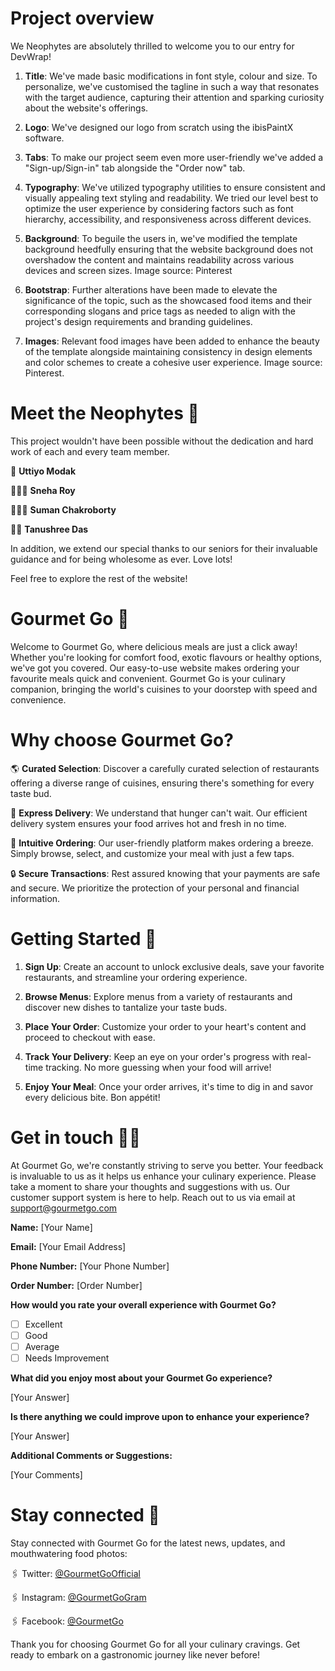 # Project overview 

We Neophytes are absolutely thrilled to welcome you to our entry for DevWrap!

1. **Title**: We've made basic modifications in font style, colour and size. To personalize, we've customised the tagline in such a way that resonates with the target audience, capturing their attention and sparking curiosity about the website's offerings.

2. **Logo**: We've designed our logo from scratch using the ibisPaintX software. 

3. **Tabs**: To make our project seem even more user-friendly we've added a "Sign-up/Sign-in" tab alongside the "Order now" tab.

4. **Typography**: We've utilized typography utilities to ensure consistent and visually appealing text styling and readability. We tried our level best to optimize the user experience by considering factors such as font hierarchy, accessibility, and responsiveness across different devices.
   
5. **Background**: To beguile the users in, we've modified the template background heedfully ensuring that the website background does not overshadow the content and maintains readability across various devices and screen sizes. Image source: Pinterest 

6. **Bootstrap**: Further alterations have been made to elevate the significance of the topic, such as the showcased food items and their corresponding slogans and price tags as needed to align with the project's design requirements and branding guidelines.

7. **Images**: Relevant food images have been added to enhance the beauty of the template alongside maintaining consistency in design elements and color schemes to create a cohesive user experience. Image source: Pinterest.

# Meet the Neophytes 🥂

This project wouldn't have been possible without the dedication and hard work of each and every team member.

🙋 **Uttiyo Modak** 

🙋🏻‍♀️ **Sneha Roy**

🙋🏻‍♂️ **Suman Chakroborty**

🙋‍♀️ **Tanushree Das**

In addition, we extend our special thanks to our seniors for their invaluable guidance and for being wholesome as ever. Love lots! 

Feel free to explore the rest of the website!

# Gourmet Go 🤌

Welcome to Gourmet Go, where delicious meals are just a click away! Whether you're looking for comfort food, exotic flavours or healthy options, we've got you covered. Our easy-to-use website makes ordering your favourite meals quick and convenient. Gourmet Go is your culinary companion, bringing the world's cuisines to your doorstep with speed and convenience.


# Why choose Gourmet Go?

🌎 **Curated Selection**: Discover a carefully curated selection of restaurants offering a diverse range of cuisines, ensuring there's something for every taste bud.

🚀 **Express Delivery**: We understand that hunger can't wait. Our efficient delivery system ensures your food arrives hot and fresh in no time.

🛒 **Intuitive Ordering**: Our user-friendly platform makes ordering a breeze. Simply browse, select, and customize your meal with just a few taps.

🔒 **Secure Transactions**: Rest assured knowing that your payments are safe and secure. We prioritize the protection of your personal and financial information.


# Getting Started 🤔

1. **Sign Up**: Create an account to unlock exclusive deals, save your favorite restaurants, and streamline your ordering experience.

2. **Browse Menus**: Explore menus from a variety of restaurants and discover new dishes to tantalize your taste buds.

3. **Place Your Order**: Customize your order to your heart's content and proceed to checkout with ease.

4. **Track Your Delivery**: Keep an eye on your order's progress with real-time tracking. No more guessing when your food will arrive!

5. **Enjoy Your Meal**: Once your order arrives, it's time to dig in and savor every delicious bite. Bon appétit!


# Get in touch 🧑‍💻

At Gourmet Go, we're constantly striving to serve you better. Your feedback is invaluable to us as it helps us enhance your culinary experience. Please take a moment to share your thoughts and  suggestions with us. Our customer support system is here to help. Reach out to us via email at support@gourmetgo.com

**Name:** [Your Name]

**Email:** [Your Email Address]

**Phone Number:** [Your Phone Number]

**Order Number:** [Order Number]

**How would you rate your overall experience with Gourmet Go?**
- [ ] Excellent
- [ ] Good
- [ ] Average
- [ ] Needs Improvement

**What did you enjoy most about your Gourmet Go experience?**

[Your Answer]

**Is there anything we could improve upon to enhance your experience?**

[Your Answer]

**Additional Comments or Suggestions:**

[Your Comments]

# Stay connected 🤳

Stay connected with Gourmet Go for the latest news, updates, and mouthwatering food photos:

🖇️ Twitter: [@GourmetGoOfficial](https://twitter.com/GourmetGoOfficial)

🖇️ Instagram: [@GourmetGoGram](https://www.instagram.com/GourmetGoGram)

🖇️ Facebook: [@GourmetGo](https://www.facebook.com/GourmetGo)

Thank you for choosing Gourmet Go for all your culinary cravings. Get ready to embark on a gastronomic journey like never before! 

